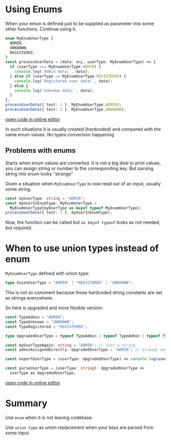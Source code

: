 # Using Enums

When your emun is defined just to be supplied as parameter into some other functions. Continue using it.

```ts
enum MyEnumUserType {
  ADMIN,
  UNKNOWN,
  REGISTERED,
}
const processUserData = (data: any, userType: MyEnumUserType) => {
  if (userType === MyEnumUserType.ADMIN) {
    console.log(`Admin data:`, data);
  } else if (userType == MyEnumUserType.REGISTERED) {
    console.log(`Registered user data:`, data);
  } else {
    console.log(`Unknown data:`, data);
  }
};
processUserData({ test: 1 }, MyEnumUserType.ADMIN);
processUserData({ test: 2 }, MyEnumUserType.UNKNOWN);
```

[open code in online editor](https://www.typescriptlang.org/play?#code/KYOwrgtgBAsgngUXBAqgZ2AJwCpwA7BQDeAUFFAIIAiMAkgHIA0ZUK9A0vQPIDqTLAJQQBxWgGVsCIVWYBfEgGMA9iDQAXKHkxKFwNGnRYqAQzXGoAXigAKACanjALijGQcRlDAYc+YM-hIkIY+BACUlgB8xCwAlgBmNl5YuASWFlYByMEpwAB01HT04aTk5MqqSgA2eZVKAObWAAYUthAxIFD2Zo6NHl3GoQDcLLJQwJUYUPGJ3jlpsIhZs765QqISUghUxSxlKmhVNfVNAsB1MepYwLae3p0OPX0OQyNjE4QlpeUH1bm1DY0UCAANYgJQAdw6-Ue9zML3I8lkwy0Oj0Bm8JjM1iIUDUejUzgAjFBZB5MkFlgR8jQGC8Ubp9MFMcZsbj8c4AEwksmLCnJFZsTi8IqDIA)

In such situations it is usually created (hardcoded) and compared with the same enum values.
No types conversion happening

## Problems with enums

Starts when enum values are converted. It is not a big deal to print values, you can assign string or number
to the corresponding key. But parsing string into enum looks "strange"

Given a situation when `MyEnumUserType` is now read out of an input, usually some string.

```ts
const myUserType: string = "ADMIN";
const myUserInEnumType: MyEnumUserType =
  MyEnumUserType[myUserType as keyof typeof MyEnumUserType];
processUserData({ test: 3 }, myUserInEnumType);
```

Now, the function can be called but `as keyof typeof` looks as not needed, but required.

# When to use union types instead of enum

`MyEnumUserType` defined with union type:

```ts
type UnionUserType = "ADMIN" | "REGISTERED" | "UNKNOWN";
```

This is not so convinent because those hardcoded string constants are set as strings everywhere.

So here is upgraded and more flexible version:

```ts
const TypeAdmin = "ADMIN";
const TypeUnknown = "UNKNOWN";
const TypeRegistered = "REGISTERED";

type UpgradedUserType = typeof TypeAdmin | typeof TypeAdmin | typeof TypeAdmin;

const myUserTypeAgain: string = "ADMIN"; // just a string
const adminAssignedDirectly: UpgradedUserType = "ADMIN"; // already enum value

const exportUserType = (userType: UpgradedUserType) => console.log(userType);

const parseUserType = (userType: string): UpgradedUserType =>
  userType as UpgradedUserType;
```

[open code in online editor](https://www.typescriptlang.org/play?#code/MYewdgzgLgBAKgTwA4FMCCATAtgSzDAXhgCI0ARAWQEkA5YgbgChRJZFUBVMAazBAHd8RYhxoBpGgHkA6nSYto8ZCgBKKAOY5oKAE4oMhEioCiAcSoBlOMZNkGjRlGUwOSdToCGGfRwi72KIZOqCAAZkqomLj4AD4wwShhEejYeDBxCUkBUXhMzOCKWAi+-spo6h54AFww0Dp46oaklLQMMAD07TAAVgCuih61UPVg6vmsMF7RaBAQOOpg+mQ4esBQADYINa7uXj5+OgFN5NRyHV0e63peCDAoYL1YMABul70oDgqwKAAeSCA6KAlQ7OIgACn6pVQ2zcnm8GGBAQAlIQAHwwBQgdYoAB06xA6ghB2ReS+MCQHh0fkRoJgRKhKBqdQaSJhu3hNNQaMYMBgkJBXI8EBcsL2COJyiYQA)

# Summary

Use `enum` when it is not leaving codebase.

Use `union type` as union replacement when your keys are parsed from some input.
